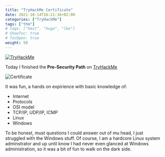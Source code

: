 ```yaml
---
title: "TryHackMe Certificate"
date: 2021-10-14T16:21:16+02:00
categories: ["TryHackMe"]
tags: ["thm"]
# tags: ["hmst", "hugo", "lke"]
# ShowToc: true
# TocOpen: true
weight: 50
---
```


[![TryHackMe](https://tryhackme-badges.s3.amazonaws.com/wastebasket.png)](https://tryhackme.com/p/wastebasket)

Today I finished the **Pre-Security Path** on [TryHackMe](https://www.tryhackme.com/)

![Certificate](/images/THM-DLTJ2OJY2D.png)

It was fun, a hands on expirience with basic knowledge of:
- Internet
- Protocols
- OSI model
- TCP/IP, UDP/IP, ICMP
- Linux
- Windows

To be honest, must questions I could answer out of mu head, I just struggled with the Windows stuff.
Of course, I am a hardcore Linux system adminstrator and up until know I had never even glanced at Windows administration,
so it was a bit of fun to walk on the dark side.

